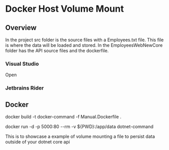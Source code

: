# Docker Host Volume Mount

## Overview

In the project src folder is the source files with a Employees.txt file. This file is where the data will be loaded and stored.
In the EmployeesWebNewCore folder has the API source files and the dockerfile.

### Visual Studio 

Open

### Jetbrains Rider


## Docker 

  docker build -t docker-command -f Manual.Dockerfile .


  docker run -d -p 5000:80 --rm -v ${PWD}:/app/data dotnet-command


This is to showcase a example of volume mounting a file to persist data outside of your dotnet core api
